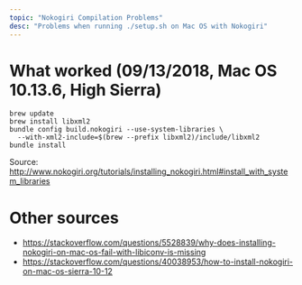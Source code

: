 ```yaml
---
topic: "Nokogiri Compilation Problems"
desc: "Problems when running ./setup.sh on Mac OS with Nokogiri"
---
```


# What worked (09/13/2018, Mac OS 10.13.6, High Sierra)

```
brew update
brew install libxml2
bundle config build.nokogiri --use-system-libraries \
  --with-xml2-include=$(brew --prefix libxml2)/include/libxml2
bundle install
```

Source: <http://www.nokogiri.org/tutorials/installing_nokogiri.html#install_with_system_libraries>

# Other sources
* <https://stackoverflow.com/questions/5528839/why-does-installing-nokogiri-on-mac-os-fail-with-libiconv-is-missing>
* <https://stackoverflow.com/questions/40038953/how-to-install-nokogiri-on-mac-os-sierra-10-12>


